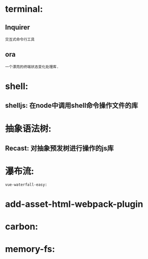 # terminal:
## Inquirer
	交互式命令行工具
## ora
	一个漂亮的终端状态变化处理库.

# shell:
## shelljs: 在node中调用shell命令操作文件的库

# 抽象语法树:
## Recast: 对抽象预发树进行操作的js库

# 瀑布流:
	vue-waterfall-easy:

# add-asset-html-webpack-plugin	

# carbon:

# memory-fs:

